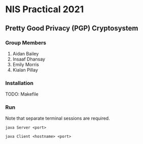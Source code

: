 # NIS Practical 2021
## Pretty Good Privacy (PGP) Cryptosystem

### Group Members
1. Aidan Bailey
2. Insaaf Dhansay
3. Emily Morris
4. Kialan Pillay

### Installation

TODO: Makefile

### Run
Note that separate terminal sessions are required.
```
java Server <port>
```
```
java Client <hostname> <port>
```
